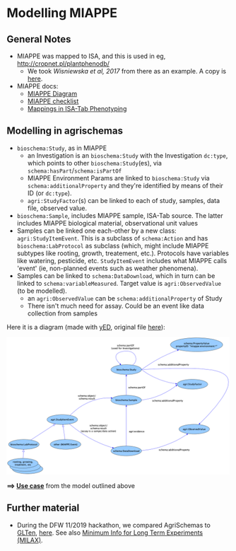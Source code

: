 # Modelling MIAPPE

## General Notes
  * MIAPPE was mapped to ISA, and this is used in eg, http://cropnet.pl/plantphenodb/
    * We took *Wisniewska et al, 2017* from there as an example. A copy is [here](dataset_WheatFusarium).
  * MIAPPE docs:
    * [MIAPPE Diagram](https://github.com/MIAPPE/MIAPPE/tree/master/MIAPPE_Checklist-Data-Model-v1.1)
    * [MIAPPE checklist](https://github.com/MIAPPE/MIAPPE/blob/master/MIAPPE_Checklist-Data-Model-v1.1/MIAPPE_Checklist-Data-Model-v1.1.pdf)
    * [Mappings in ISA-Tab Phenotyping](https://github.com/MIAPPE/ISA-Tab-for-plant-phenotyping/blob/master/MIAPPE-ISATab%20mapping.pdf) 


## Modelling in agrischemas
  * `bioschema:Study`, as in MIAPPE
    * an Investigation is an `bioschema:Study` with the Investigation `dc:type`, which points to other `bioschema:Study`(es), via `schema:hasPart`/`schema:isPartOf`
	* MIAPPE Environment Params are linked to `bioschema:Study` via `schema:additionalProperty` and they're identified by means of their ID (or `dc:type`).
	* `agri:StudyFactor`(s) can be linked to each of study, samples, data file, observed value.
  * `bioschema:Sample`, includes MIAPPE sample, ISA-Tab source. The latter includes MIAPPE biological material, observational unit values
  * Samples can be linked one each-other by a new class: `agri:StudyItemEvent`. This is a subclass of `schema:Action` and has `bioschema:LabProtocol` as subclass (which, might include MIAPPE subtypes like rooting, growth, treatement, etc.). Protocols have variables like watering, pesticide, etc. `StudyItemEvent` includes what MIAPPE calls 'event' (ie, non-planned events such as weather phenomena).
  * Samples can be linked to `schema:DataDownload`, which in turn can be linked to `schema:variableMeasured`. Target value is `agri:ObservedValue` (to be modelled).
    * an `agri:ObservedValue` can be `schema:additionalProperty` of Study
    * There isn't much need for assay. Could be an event like data collection from samples
  

Here it is a diagram (made with [yED](https://www.yworks.com/products/yed), 
original file [here](agrischema-miappe-modelling.graphmlz)):

![MIAPPE modelling](agrischema-miappe-modelling.png)

**==> [Use case](../miappe-use-case.ttl)** from the model outlined above

## Further material

* During the DFW 11/2019 hackathon, we compared AgriSchemas to [GLTen](https://www.glten.org), 
  [here](../../201911-dfw-hackathon/agrischemas-vs-glten.md). See also [Minimum Info for Long Term Experiments (MILAX)](https://github.com/GLTEN/MILAX).
